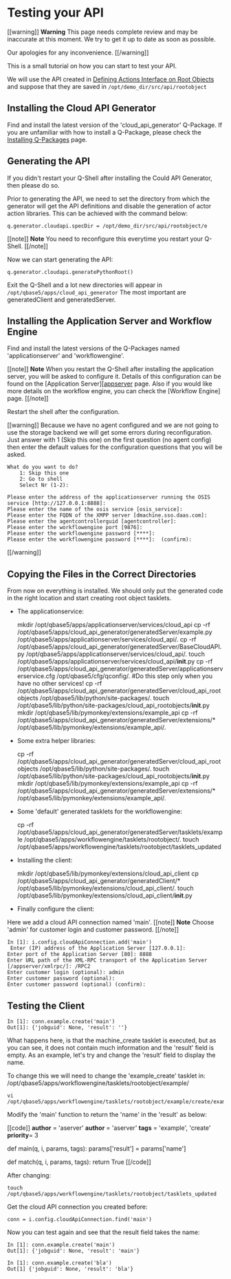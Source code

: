 [actions]: /pylabsdoc/#/PyLabsApps/Action
[qpinstall]: /pylabsdoc/#/Q-Packages/QPInstall
[appserver]: /pylabsdoc/#/Components/AppServer


# Testing your API

[[warning]]
**Warning**
This page needs complete review and may be inaccurate at this moment. We try to get it up to date as soon as possible.

Our apologies for any inconvenience.
[[/warning]]

This is a small tutorial on how you can start to test your API.

We will use the API created in [Defining Actions Interface on Root Objects][actions] and suppose that they are saved in `/opt/demo_dir/src/api/rootobject`


## Installing the Cloud API Generator

Find and install the latest version of the 'cloud_api_generator' Q-Package.
If you are unfamiliar with how to install a Q-Package, please check the [Installing Q-Packages][qpinstall] page.


## Generating the API

If you didn't restart your Q-Shell after installing the Could API Generator, then please do so.

Prior to generating the API, we need to set the directory from which the generator will get the API definitions and disable the generation of actor action libraries. This can be achieved with the command below:

    q.generator.cloudapi.specDir = /opt/demo_dir/src/api/rootobject/e

[[note]]
**Note** 
You need to reconfigure this everytime you restart your Q-Shell.
[[/note]]

Now we can start generating the API:

    q.generator.cloudapi.generatePythonRoot()

Exit the Q-Shell and a lot new directories will appear in `/opt/qbase5/apps/cloud_api_generator`
The most important are generatedClient and generatedServer.


## Installing the Application Server and Workflow Engine

Find and install the latest versions of the Q-Packages named 'applicationserver' and 'workflowengine'.

[[note]]
**Note** 
When you restart the Q-Shell after installing the application server, you will be asked to configure it. Details of this configuration can be found on the [Application Server][[appserver] page. Also if you would like more details on the workflow engine, you can check the [Workflow Engine] page.
[[/note]]

Restart the shell after the configuration.

[[warning]]
Because we have no agent configured and we are not going to use the storage backend we will get some errors during reconfiguration.
Just answer with 1 (Skip this one) on the first question (no agent config) then enter the default values for the configuration questions that you will be asked.

    What do you want to do?
        1: Skip this one
        2: Go to shell
        Select Nr (1-2):

    Please enter the address of the applicationserver running the OSIS service [http://127.0.0.1:8888]: 
    Please enter the name of the osis service [osis_service]: 
    Please enter the FQDN of the XMPP server [dmachine.sso.daas.com]: 
    Please enter the agentcontrollerguid [agentcontroller]: 
    Please enter the workflowengine port [9876]: 
    Please enter the workflowengine password [****]: 
    Please enter the workflowengine password [****]:  (confirm): 
[[/warning]]


## Copying the Files in the Correct Directories

From now on everything is installed.
We should only put the generated code in the right location and start creating root object tasklets.

* The applicationservice:

    mkdir /opt/qbase5/apps/applicationserver/services/cloud_api
    cp -rf /opt/qbase5/apps/cloud_api_generator/generatedServer/example.py /opt/qbase5/apps/applicationserver/services/cloud_api/.
    cp -rf /opt/qbase5/apps/cloud_api_generator/generatedServer/BaseCloudAPI.py /opt/qbase5/apps/applicationserver/services/cloud_api/.
    touch /opt/qbase5/apps/applicationserver/services/cloud_api/__init__.py
    cp -rf /opt/qbase5/apps/cloud_api_generator/generatedServer/applicationserverservice.cfg /opt/qbase5/cfg/qconfig/. #Do this step only when you have no other services!
    cp -rf /opt/qbase5/apps/cloud_api_generator/generatedServer/cloud_api_rootobjects /opt/qbase5/lib/python/site-packages/.
    touch /opt/qbase5/lib/python/site-packages/cloud_api_rootobjects/__init__.py
    mkdir /opt/qbase5/lib/pymonkey/extensions/example_api
    cp -rf /opt/qbase5/apps/cloud_api_generator/generatedServer/extensions/* /opt/qbase5/lib/pymonkey/extensions/example_api/.

* Some extra helper libraries:

    cp -rf /opt/qbase5/apps/cloud_api_generator/generatedServer/cloud_api_rootobjects /opt/qbase5/lib/python/site-packages/.
    touch /opt/qbase5/lib/python/site-packages/cloud_api_rootobjects/__init__.py
    mkdir /opt/qbase5/lib/pymonkey/extensions/example_api
    cp -rf /opt/qbase5/apps/cloud_api_generator/generatedServer/extensions/* /opt/qbase5/lib/pymonkey/extensions/example_api/.

* Some 'default' generated tasklets for the workflowengine:

    cp -rf /opt/qbase5/apps/cloud_api_generator/generatedServer/tasklets/example /opt/qbase5/apps/workflowengine/tasklets/rootobject/.
    touch /opt/qbase5/apps/workflowengine/tasklets/rootobject/tasklets_updated

* Installing the client:

    mkdir /opt/qbase5/lib/pymonkey/extensions/cloud_api_client
    cp /opt/qbase5/apps/cloud_api_generator/generatedClient/* /opt/qbase5/lib/pymonkey/extensions/cloud_api_client/.
    touch /opt/qbase5/lib/pymonkey/extensions/cloud_api_client/__init__.py

* Finally configure the client:

Here we add a cloud API connection named 'main'.
[[note]]
**Note** 
Choose 'admin' for customer login and customer password.
[[/note]]

    In [1]: i.config.cloudApiConnection.add('main')                                  
     Enter (IP) address of the Application Server [127.0.0.1]: 
    Enter port of the Application Server [80]: 8888
    Enter URL path of the XML-RPC transport of the Application Server [/appserver/xmlrpc/]: /RPC2                       
    Enter customer login (optional): admin 
    Enter customer password (optional): 
    Enter customer password (optional) (confirm): 


## Testing the Client

    In [1]: conn.example.create('main')
    Out[1]: {'jobguid': None, 'result': ''}

What happens here, is that the machine_create tasklet is executed, but as you can see, it does not contain much information and the 'result' field is empty.
As an example, let's try and change the 'result' field to display the name.

To change this we will need to change the 'example_create' tasklet in: /opt/qbase5/apps/workflowengine/tasklets/rootobject/example/

    vi /opt/qbase5/apps/workflowengine/tasklets/rootobject/example/create/example_create.py

Modify the 'main' function to return the 'name' in the 'result' as below:

[[code]]
__author__ = 'aserver'
__author__ = 'aserver'
__tags__ = 'example', 'create'
__priority__= 3

def main(q, i, params, tags):
    params['result'] = params['name']

def match(q, i, params, tags):
    return True
[[/code]]

After changing:

    touch /opt/qbase5/apps/workflowengine/tasklets/rootobject/tasklets_updated

Get the cloud API connection you created before:

    conn = i.config.cloudApiConnection.find('main') 

Now you can test again and see that the result field takes the name:

    In [1]: conn.example.create('main')
    Out[1]: {'jobguid': None, 'result': 'main'}

    In [1]: conn.example.create('bla')
    Out[1] {'jobguid': None, 'result': 'bla'}
